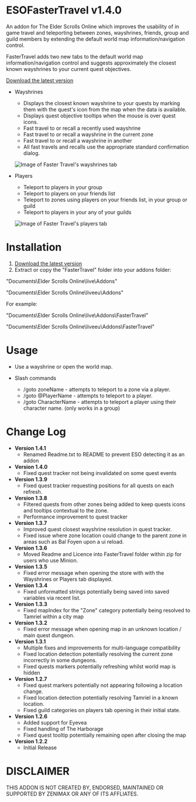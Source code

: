 # ESOFasterTravel v1.4.0
An addon for The Elder Scrolls Online which improves the usability of in game travel and teleporting between zones, wayshrines, friends, group and guild members by extending the default world map information/navigation control.

FasterTravel adds two new tabs to the default world map information/navigation control and suggests approximately the closest known wayshrines to your current quest objectives.

[Download the latest version](https://raw.githubusercontent.com/XanDDemoX/ESOFasterTravel/master/zips/Faster%20Travel%201.4.1.zip)

* Wayshrines
  * Displays the closest known wayshrine to your quests by marking them with the quest's icon from the map when the data is available.
  * Displays quest objective tooltips when the mouse is over quest icons.
  * Fast travel to or recall a recently used wayshrine
  * Fast travel to or recall a wayshrine in the current zone
  * Fast travel to or recall a wayshrine in another
  * All fast travels and recalls use the appropriate standard confirmation dialog.
  
  ![Image of Faster Travel's wayshrines tab](https://raw.githubusercontent.com/XanDDemoX/ESOFasterTravel/master/images/image03.jpg "Wayshrines Tab")
  
* Players
  * Teleport to players in your group
  * Teleport to players on your friends list
  * Teleport to zones using players on your friends list, in your group or guild
  * Teleport to players in your any of your guilds
  
  ![Image of Faster Travel's players tab](https://raw.githubusercontent.com/XanDDemoX/ESOFasterTravel/master/images/image02.jpg "Players Tab")
  
Installation
=============
1. [Download the latest version](https://raw.githubusercontent.com/XanDDemoX/ESOFasterTravel/master/zips/Faster%20Travel%201.4.1.zip)
2. Extract or copy the "FasterTravel" folder into your addons folder:

"Documents\Elder Scrolls Online\live\Addons"

"Documents\Elder Scrolls Online\liveeu\Addons"

For example:

"Documents\Elder Scrolls Online\live\Addons\FasterTravel"

"Documents\Elder Scrolls Online\liveeu\Addons\FasterTravel"


Usage
=============
* Use a wayshrine or open the world map.

* Slash commands
  * /goto zoneName - attempts to teleport to a zone via a player.
  * /goto @PlayerName - attempts to teleport to a player.
  * /goto CharacterName - attempts to teleport a player using their character name. (only works in a group)
  
Change Log
=============
* **Version 1.4.1**
  * Renamed Readme.txt to README to prevent ESO detecting it as an addon
* **Version 1.4.0**
  * Fixed quest tracker not being invalidated on some quest events
* **Version 1.3.9**
  * Fixed quest tracker requesting positions for all quests on each refresh.
* **Version 1.3.8**
  * Filtered quests from other zones being added to keep quests icons and tooltips contextual to the zone.
  * Performance improvement to quest tracker
* **Version 1.3.7**
  * Improved quest closest wayshrine resolution in quest tracker.
  * Fixed issue where zone location could change to the parent zone in areas such as Bal Foyen upon a ui reload.
* **Version 1.3.6**
  * Moved Readme and Licence into FasterTravel folder within zip for users who use Minion. 
* **Version 1.3.5**
  * Fixed error message when opening the store with with the Wayshrines or Players tab displayed.
* **Version 1.3.4**
  * Fixed unformatted strings potentially being saved into saved variables via recent list.
* **Version 1.3.3**
  * Fixed mapIndex for the "Zone" category potentially being resolved to Tamriel within a city map
* **Version 1.3.2**
  * Fixed error message when opening map in an unknown location / main quest dungeon.
* **Version 1.3.1**
  * Multiple fixes and improvements for multi-language compatibility
  * Fixed location detection potentially resolving the current zone incorrectly in some dungeons.
  * Fixed quests markers potentially refreshing whilst world map is hidden
* **Version 1.2.7**
  * Fixed quest markers potentially not appearing following a location change.
  * Fixed location detection potentially resolving Tamriel in a known location.
  * Fixed guild categories on players tab opening in their initial state.
* **Version 1.2.6**
  * Added support for Eyevea
  * Fixed handling of The Harborage
  * Fixed quest tooltip potentially remaining open after closing the map
* **Version 1.2.2**
  * Initial Release

DISCLAIMER
=============
THIS ADDON IS NOT CREATED BY, ENDORSED, MAINTAINED OR SUPPORTED BY ZENIMAX OR ANY OF ITS AFFLIATES.
